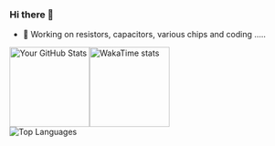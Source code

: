 ### Hi there 👋

<!--
**diverger/diverger** is a ✨ _special_ ✨ repository because its `README.md` (this file) appears on your GitHub profile.

Here are some ideas to get you started:

- 🔭 I’m currently working on ...
- 🌱 I’m currently learning ...
- 👯 I’m looking to collaborate on ...
- 🤔 I’m looking for help with ...
- 💬 Ask me about ...
- 📫 How to reach me: ...
- 😄 Pronouns: ...
- ⚡ Fun fact: ...
-->
- 🔭 Working on resistors, capacitors, various chips and coding .....

<!--
[![GitHub Streak](https://streak-stats.demolab.com?user=diverger&theme=microsoft&short_numbers=true)](https://git.io/streak-stats)
-->

<div style="display: flex; flex-direction: row; justify-content:left; width: 100%;">
  <img height="140" src="https://github-readme-stats.vercel.app/api?username=diverger&show_icons=true&&hide='',theme=ambient_gradient&include_all_commits=true&count_private=true" alt="Your GitHub Stats" style="margin: 0;" />  
  <img height="140" src="https://github-readme-stats.vercel.app/api/wakatime?username=diverger&langs_count=10&display_format=percent&layout=compact" alt="WakaTime stats" style="margin: 0" />  
</div>

<div style="display: flex; flex-direction: row; justify-content:left; width: 100%;">
  <img height="auto" src="https://github-readme-stats.vercel.app/api/top-langs/?username=diverger&layout=compact&langs_count=8&size_weight=0.2&count_weight=0.8&hide_progress=false&card_width=662&random=3" alt="Top Languages" style="margin: 0;" />
</div>

